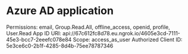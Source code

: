 # Azure AD application



   Permissions: email, Group.Read.All, offline_access, openid, profile, User.Read
   App ID URI: api://67c612fc8d78.eu.ngrok.io/4605e3cd-7111-45e3-bcc7-2eeefc078e84
   Scope: access_as_user
   Authorized Client ID: 5e3ce6c0-2b1f-4285-8d4b-75ee78787346